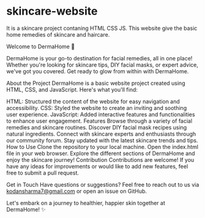 # skincare-website
It is a skincare project contaning HTML CSS JS. This website give the basic home remedies of skincare and haircare.

Welcome to DermaHome 🌟

DermaHome is your go-to destination for facial remedies, all in one place! Whether you're looking for skincare tips, DIY facial masks, or expert advice, we've got you covered. Get ready to glow from within with DermaHome.

About the Project
DermaHome is a basic website project created using HTML, CSS, and JavaScript. Here's what you'll find:

HTML: Structured the content of the website for easy navigation and accessibility.
CSS: Styled the website to create an inviting and soothing user experience.
JavaScript: Added interactive features and functionalities to enhance user engagement.
Features
Browse through a variety of facial remedies and skincare routines.
Discover DIY facial mask recipes using natural ingredients.
Connect with skincare experts and enthusiasts through our community forum.
Stay updated with the latest skincare trends and tips.
How to Use
Clone the repository to your local machine.
Open the index.html file in your web browser.
Explore the different sections of DermaHome and enjoy the skincare journey!
Contribution
Contributions are welcome! If you have any ideas for improvements or would like to add new features, feel free to submit a pull request.

Get in Touch
Have questions or suggestions? Feel free to reach out to us via kodansharma7@gmail.com or open an issue on GitHub.



Let's embark on a journey to healthier, happier skin together at DermaHome! ✨
